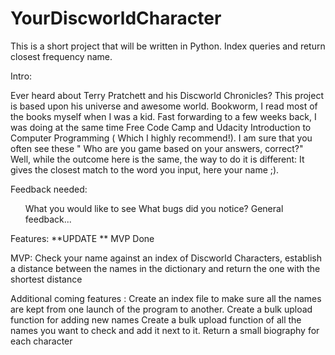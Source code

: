 # YourDiscworldCharacter
This is a short project that will be written in Python. Index queries and return closest frequency name.

Intro:

Ever heard about Terry Pratchett and his Discworld Chronicles? This project is based upon his universe and awesome world. Bookworm, I read most of the books myself when I was a kid. Fast forwarding to a few weeks back, I was doing at the same time Free Code Camp and Udacity Introduction to Computer Programming ( Which I highly recommend!). 
I am sure that you often see these " Who are you game based on your answers, correct?" Well, while the outcome here is the same, the way to do it is different: 
It gives the closest match to the word you input, here your name ;).

Feedback needed: 
<ul>
<il>What you would like to see</il>
<il>What bugs did you notice? </il>
<il>General feedback... </il>
</ul>
Features:
**UPDATE **
MVP Done

MVP:
Check your name against an index of Discworld Characters, establish a distance between the names in the dictionary and return the one with the shortest distance

Additional coming features : 
Create an index file to make sure all the names are kept from one launch of the program to another.
Create a bulk upload function for adding new names
Create a bulk upload function of all the names you want to check and add it next to it.
Return a small biography for each character
